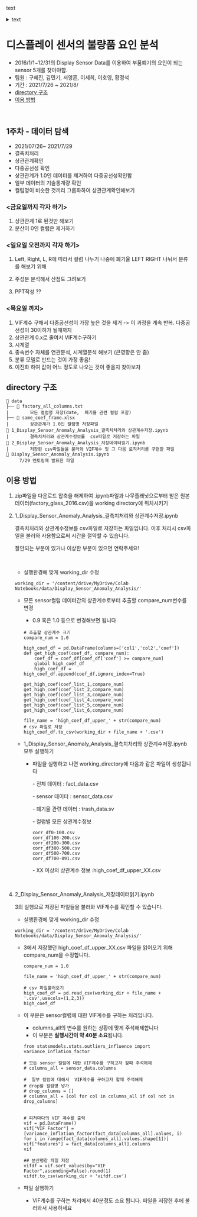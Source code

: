 <a>text</a>
<details>
<summary><a>text</a></summary>
<div markdown="1" style="color:red" >

```python
from flask import Flask, request, render_template
# model.py 임포트
import model
```

</div>
</details>


# 디스플레이 센서의 불량품 요인 분석

- 2016/1/1~12/31의 Display Sensor Data를 이용하여 부품폐기의 요인이 되는 sensor 5개를 찾아야함.
- 팀원 : 구혜진, 김민기, 서영흔, 이세희,  이호영, 황정석
- 기간 : 2021/7/26 ~ 2021/8/
- [directory 구조](#directory-구조)
- [이용 방법](#이용-방법)

<br>

## 1주차 - 데이터 탐색
- 2021/07/26~ 2021/7/29
- 결측치처리
- 상관관계확인
- 다중공선성 확인
- 상관관계가 1.0인 데이터를 제거하여 다중공선성확인함
- 일부 데이터의 기술통계량 확인
- 컬럼명이 비슷한 것끼리 그룹화하여 상관관계확인해보기



### <금요일까지 각자 하기>

1. 상관관계 1로 된것만 해보기
2. 분산이 0인 컬럼은 제거하기

### <일요일 오전까지  각자 하기>

1. Left, Right, L, R에 따라서 컬럼 나누기
    나중에 폐기율 LEFT RIGHT 나눠서 분류를 해보기 위해 
2. 주성분 분석해서 산점도 그려보기



1. PPT작성 ??

### <목요일 까지>

1. VIF계수 구해서 다중공선성이 가장 높은 것을 제거 
   -> 이 과정을 계속 반복. 다중공선성이 30이하가 될때까지
2. 상관관계 0.x로 줄여서 VIF계수구하기
3. 시계열
4. 종속변수 자체를 연관분석, 시계열분석 해보기 (큰영향은 안 줌)
5.  분류 모델로 만드는 것이 가장 좋음!
   1. 이진화 하여 값이 어느 정도로 나오는 것이 좋을지 찾아보자


## directory 구조
   ```
   📁 data
   ├── 📄 factory_all_columns.txt
   |		모든 컬럼명 저장(date,  폐기율 관련 컬럼 포함)
   ├── 📄 same_coef_frame.xlsx
   |		상관관계가 1.0인 컬럼명 저장파일
   📑 1_Display_Sensor_Anomaly_Analysis_결측치처리와 상관계수저장.ipynb
   |		결측치처리와 상관계수정보를  csv파일로 저장하는 파일
   📑 2_Display_Sensor_Anomaly_Analysis_저장데이터읽기.ipynb
   |		저장된 csv파일들을 불러와 VIF계수 및 그 다음 로직처리를 구현할 파일
   📑 Display_Sensor_Anomaly_Analysis.ipynb
   		7/29 멘토링때 발표한 파일
   ```



## 이용 방법

1. zip파일을 다운로드
   압축을 해제하여 .ipynb파일과 나무플래닛으로부터 받은 원본데이터(factory_glass_2016.csv)을  working directory에 위치시키기

2. 1_Display_Sensor_Anomaly_Analysis_결측치처리와 상관계수저장.ipynb    

   결측치처리와 상관계수정보를  csv파일로 저장하는 파일입니다. 이후 처리시 csv파일을 불러와 사용함으로써 시간을 절약할 수 있습니다.   

   잘안되는 부분이 있거나 이상한 부분이 있으면 연락주세요!   

   ​    

   - 실행환경에 맞게 working_dir 수정

   ```
   working_dir = '/content/drive/MyDrive/Colab Notebooks/data/Display_Sensor_Anomaly_Analysis/'
   ```

   - 모든 sensor컬럼 데이터간의 상관계수로부터 추출할 compare_num변수를 변경

     - 0.9 혹은 1.0 등으로  변경해보면 됩니다 

     ```
     # 추출할 상관계수 크기 
     compare_num = 1.0
     
     high_coef_df = pd.DataFrame(columns=['col1','col2','coef'])
     def get_high_coef(coef_df, compare_num):
         coef_df = coef_df[coef_df['coef'] >= compare_num]
         global high_coef_df
         high_coef_df = high_coef_df.append(coef_df,ignore_index=True)
         
     get_high_coef(coef_list_1,compare_num)
     get_high_coef(coef_list_2,compare_num)
     get_high_coef(coef_list_3,compare_num)
     get_high_coef(coef_list_4,compare_num)
     get_high_coef(coef_list_5,compare_num)
     get_high_coef(coef_list_6,compare_num)
     
     file_name = 'high_coef_df_upper_' + str(compare_num)
     # csv 파일로 저장
     high_coef_df.to_csv(working_dir + file_name + '.csv')
     
     ```

   - 1_Display_Sensor_Anomaly_Analysis_결측치처리와 상관계수저장.ipynb 모두 실행하기

     - 파일을 실행하고 나면 working_directory에 다음과 같은 파일이 생성됩니다

       \- 전체 데이터 : fact_data.csv

       \- sensor 데이터 : sensor_data.csv

       \- 폐기율 관련 데이터 : trash_data.sv

       \-  컬럼별 모든 상관계수정보 

       ```
       corr_df0-100.csv
       corr_df100-200.csv
       corr_df200-300.csv
       corr_df300-500.csv
       corr_df500-700.csv
       corr_df700-891.csv
       ```
       \- XX 이상의 상관계수 정보 :high_coef_df_upper_XX.csv

<br>

4. 2_Display_Sensor_Anomaly_Analysis_저장데이터읽기.ipynb       

   3의 실행으로 저장된 파일들을 불러와 VIF계수를 확인할 수 있습니다.      

   - 실행환경에 맞게 working_dir 수정

   ```
   working_dir = '/content/drive/MyDrive/Colab Notebooks/data/Display_Sensor_Anomaly_Analysis/'
   ```

   - 3에서 저장했던 high_coef_df_upper_XX.csv 파일을 읽어오기 위해 compare_num을 수정합니다.

     ```
     compare_num = 1.0
     
     file_name = 'high_coef_df_upper_' + str(compare_num)
     
     # csv 파일불러오기
     high_coef_df = pd.read_csv(working_dir + file_name + '.csv',usecols=(1,2,3))
     high_coef_df
     ```

   - 이 부분은 sensor컬럼에 대한 VIF계수를 구하는 처리입니다.

     - columns_all의 변수를 원하는 상황에 맞게 주석해제합니다
     - 이 부분은 **실행시간이 약 40분 소요**됩니다.

     ```
     from statsmodels.stats.outliers_influence import variance_inflation_factor
     
     # 모든 sensor 컬럼에 대한 VIF계수를 구하고자 할때 주석해제
     # columns_all = sensor_data.columns
     
     #  일부 컬럼에 대해서  VIF계수를 구하고자 할때 주석해제
     # drop할 컬럼명 넣가
     # drop_columns = []
     # columns_all = [col for col in columns_all if col not in drop_columns]
     
     
     # 피처마다의 VIF 계수를 출력
     vif = pd.DataFrame()
     vif["VIF Factor"] = [variance_inflation_factor(fact_data[columns_all].values, i) for i in range(fact_data[columns_all].values.shape[1])]
     vif["features"] = fact_data[columns_all].columns
     vif
     
     ## 분산팽창 파일 저장
     vifdf = vif.sort_values(by="VIF Factor",ascending=False).round(1)
     vifdf.to_csv(working_dir + 'vifdf.csv')
     ```

   - 파일 실행하기 
   
     - VIF계수를 구하는 처리에서 40분정도 소요 됩니다. 파일을 저장한 후에 불러와서 사용하세요
